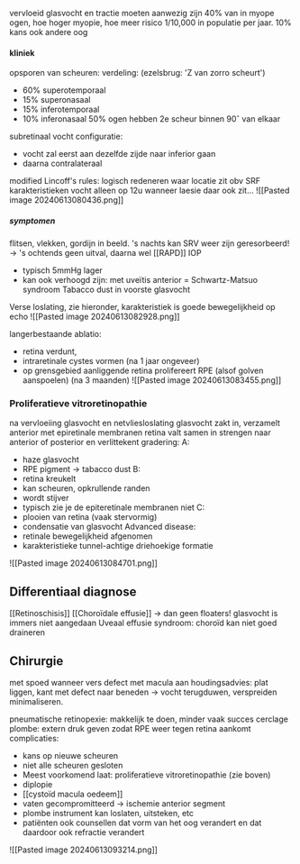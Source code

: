 vervloeid glasvocht en tractie moeten aanwezig zijn
40% van in myope ogen, hoe hoger myopie, hoe meer risico
1/10,000 in populatie per jaar. 10% kans ook andere oog

#### kliniek
opsporen van scheuren:
verdeling: (ezelsbrug: 'Z van zorro scheurt')
- 60% superotemporaal
- 15% superonasaal
- 15% inferotemporaal
- 10% inferonasaal
50% ogen hebben 2e scheur binnen 90ˆ van elkaar

subretinaal vocht configuratie:
- vocht zal eerst aan dezelfde zijde naar inferior gaan
- daarna contralateraal

modified Lincoff's rules:
logisch redeneren waar locatie zit obv SRF karakteristieken
vocht alleen op 12u wanneer laesie daar ook zit...
![[Pasted image 20240613080436.png]]

##### symptomen
flitsen, vlekken, gordijn in beeld.
's nachts kan SRV weer zijn geresorbeerd! -> 's ochtends geen uitval, daarna wel
[[RAPD]]
IOP
- typisch 5mmHg lager
- kan ook verhoogd zijn: met uveïtis anterior = Schwartz-Matsuo syndroom
Tabacco dust in voorste glasvocht

Verse loslating, zie hieronder, karakteristiek is goede bewegelijkheid op echo
![[Pasted image 20240613082928.png]]

langerbestaande ablatio: 
- retina verdunt, 
- intraretinale cystes vormen (na 1 jaar ongeveer) 
- op grensgebied aanliggende retina prolifereert RPE (alsof golven aanspoelen) (na 3 maanden)
![[Pasted image 20240613083455.png]]

### Proliferatieve vitroretinopathie
na vervloeiing glasvocht en netvliesloslating 
glasvocht zakt in, verzamelt anterior met epiretinale membranen
retina valt samen in strengen naar anterior of posterior en verlittekent
gradering:
A: 
- haze glasvocht
- RPE pigment -> tabacco dust
B: 
- retina kreukelt
- kan scheuren, opkrullende randen
- wordt stijver
- typisch zie je de epiteretinale membranen niet
C:
- plooien van retina (vaak stervormig)
- condensatie van glasvocht
Advanced disease:
- retinale bewegelijkheid afgenomen
- karakteristieke tunnel-achtige driehoekige formatie

![[Pasted image 20240613084701.png]]

## Differentiaal diagnose

[[Retinoschisis]]
[[Choroïdale effusie]] -> dan geen floaters! glasvocht is immers niet aangedaan
Uveaal effusie syndroom: choroïd kan niet goed draineren

## Chirurgie

met spoed wanneer vers defect met macula aan
houdingsadvies: plat liggen, kant met defect naar beneden -> vocht terugduwen, verspreiden minimaliseren.

pneumatische retinopexie: makkelijk te doen, minder vaak succes
cerclage plombe: extern druk geven zodat RPE weer tegen retina aankomt
complicaties:
- kans op nieuwe scheuren
- niet alle scheuren gesloten
- Meest voorkomend laat: proliferatieve vitroretinopathie (zie boven)
- diplopie
- [[cystoïd macula oedeem]]
- vaten gecompromitteerd -> ischemie anterior segment
- plombe instrument kan loslaten, uitsteken, etc
- patiënten ook counsellen dat vorm van het oog verandert en dat daardoor ook refractie verandert

![[Pasted image 20240613093214.png]]